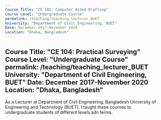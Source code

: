 ```yaml
---
Course Title: "CE 102: Computer Aided Drafting"
Course Level: "Undergraduate Course"
permalink: /teaching/teaching_lecturer_BUET
University: "Department of Civil Engineering, BUET"
Date: December 2017-November 2020
Location: "Dhaka, Bangladesh"
---
```

Course Title: "CE 104: Practical Surveying"
Course Level: "Undergraduate Course"
permalink: /teaching/teaching_lecturer_BUET
University: "Department of Civil Engineering, BUET"
Date: December 2017-November 2020
Location: "Dhaka, Bangladesh"
---

As a Lecturer at Department of Civil Engineering, Bangladesh University of Engineering and Technology (BUET), I taught these courses to undergraduate students of different levels adn terms.
